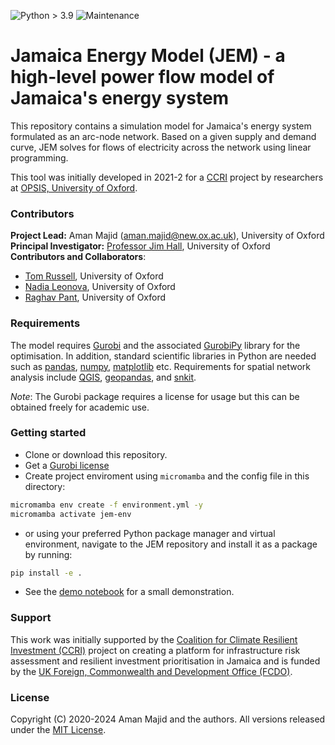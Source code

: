 ![Python > 3.9](https://img.shields.io/badge/python-%3E%3D3.9-blue)
![Maintenance](https://img.shields.io/badge/status-maintenance-blue)

# Jamaica Energy Model (JEM) - a high-level power flow model of Jamaica's energy system

This repository contains a simulation model for Jamaica's energy system formulated as an arc-node network. Based on a given supply and demand curve, JEM solves for flows of electricity across the network using linear programming. 

This tool was initially developed in 2021-2 for a [CCRI](https://resilientinvestment.org/) project by researchers at [OPSIS, University of Oxford](https://opsis.eci.ox.ac.uk/).

### Contributors
**Project Lead:** Aman Majid (aman.majid@new.ox.ac.uk), University of Oxford <br>
**Principal Investigator:** [Professor Jim Hall](https://www.eci.ox.ac.uk/people/jhall.html), University of Oxford <br>
**Contributors and Collaborators**: <br>
- [Tom Russell](https://github.com/tomalrussell), University of Oxford <br>
- [Nadia Leonova](https://github.com/nnleonova), University of Oxford <br>
- [Raghav Pant](https://github.com/itrcrisks), University of Oxford <br>

### Requirements
The model requires [Gurobi](https://www.gurobi.com) and the associated [GurobiPy](https://www.gurobi.com) library for the optimisation. In addition, standard scientific libraries in Python are needed such as [pandas](https://pandas.pydata.org/), [numpy](https://numpy.org/), [matplotlib](https://matplotlib.org/) etc. Requirements for spatial network analysis include [QGIS](https://www.qgis.org/en/site/), [geopandas](https://geopandas.org/install.html), and [snkit](https://github.com/tomalrussell/snkit).

<i>Note</i>: The Gurobi package requires a license for usage but this can be obtained freely for academic use.

### Getting started
- Clone or download this repository.
- Get a [Gurobi license](https://www.gurobi.com/downloads/)
- Create project enviroment using `micromamba` and the config file in this directory:

```bash
micromamba env create -f environment.yml -y
micromamba activate jem-env
```

- or using your preferred Python package manager and virtual environment, navigate to the JEM repository and install it as a package by running:

```bash
pip install -e .
```

- See the [demo notebook](https://github.com/amanmajid/InfraSim/blob/main/demo/demo.ipynb) for a small demonstration.

### Support
This work was initially supported by the [Coalition for Climate Resilient Investment (CCRI)](https://resilientinvestment.org/) project on creating a platform for infrastructure risk assessment and resilient investment prioritisation in Jamaica and is funded by the [UK Foreign, Commonwealth and Development Office (FCDO)](https://www.gov.uk/government/organisations/foreign-commonwealth-development-office).

### License
Copyright (C) 2020-2024 Aman Majid and the authors. All versions released under the [MIT License](https://opensource.org/licenses/MIT).
